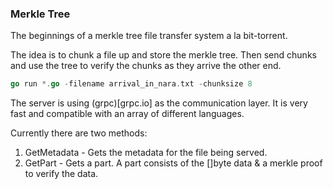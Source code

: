 ### Merkle Tree

The beginnings of a merkle tree file transfer system a la bit-torrent.

The idea is to chunk a file up and store the merkle tree. Then send chunks and use the tree to verify the chunks as they arrive the other end.

```go
go run *.go -filename arrival_in_nara.txt -chunksize 8
```

The server is using (grpc)[grpc.io] as the communication layer. It is very fast and compatible with an array of different languages.

Currently there are two methods:
1. GetMetadata - Gets the metadata for the file being served.
2. GetPart     - Gets a part. A part consists of the []byte data & a merkle proof to verify the data.
